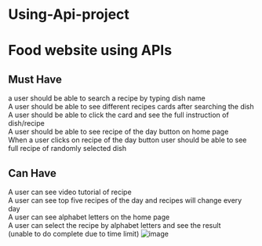 # Using-Api-project
# Food website using APIs
## Must Have
a user should be able to search a recipe by typing dish name<br>
A user should be able to see different recipes cards after searching the dish<br>
A user should be able to click the card and see the full instruction of dish/recipe<br>
A user should be able to see recipe of the day button on home page<br>
When a user clicks on recipe of the day button user should be able to see full recipe of randomly selected dish<br>
## Can Have
 A user can see video tutorial of recipe<br>
A user can see top five recipes of the day and recipes will change every day<br>
A user can see alphabet letters on the home page<br>
A user can select the recipe by alphabet letters and see the result<br>(unable to do complete due to time limit)
![image](https://user-images.githubusercontent.com/103147992/179851455-1238b71d-d135-4e72-a8d4-24b6d7876c70.png)
